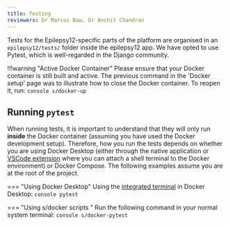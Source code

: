 ```yaml
---
title: Testing
reviewers: Dr Marcus Baw, Dr Anchit Chandran
---
```


Tests for the Epilepsy12-specific parts of the platform are organised in an `epilepsy12/tests/` folder inside the epilepsy12 app. We have opted to use Pytest, which is well-regarded in the Django community.

!!!warning "Active Docker Container"
    Please ensure that your Docker container is still built and active. The previous command in the 'Docker setup' page was to illustrate how to close the Docker container. To reopen it, run:
    ```console
    s/docker-up
    ```

## Running `pytest`

When running tests, it is important to understand that they will only run **inside** the Docker container (assuming you have used the Docker development setup). Therefore, how you run the tests depends on whether you are using Docker Desktop (either through the native application or [VSCode extension](https://marketplace.visualstudio.com/items?itemName=ms-azuretools.vscode-docker) where you can attach a shell terminal to the Docker environment) or Docker Compose. The following examples assume you are at the root of the project.

=== "Using Docker Desktop"
    Using the [integrated terminal](https://docs.docker.com/desktop/use-desktop/container/#integrated-terminal) in Docker Desktop:
    ```console
    pytest
    ```

=== "Using s/docker scripts "
    Run the following command in your normal system terminal:
    ```console
    s/docker-pytest
    ```
